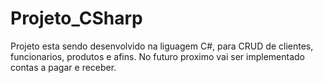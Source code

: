 # Projeto_CSharp
Projeto esta sendo desenvolvido na liguagem C#, para CRUD de clientes, funcionarios, produtos e afins. No futuro proximo vai ser implementado contas a pagar e receber.

